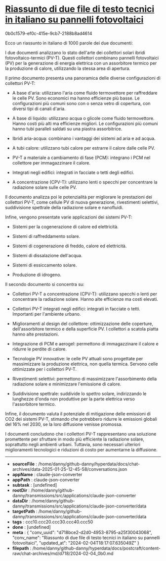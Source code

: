# [Riassunto di due file di testo tecnici in italiano su pannelli fotovoltaici](https://claude.ai/chat/d718bce2-d2d0-4953-8795-a25f30043068)

0b0c1579-ef0c-415e-9cb7-2188b8ad4614

 Ecco un riassunto in italiano di 1000 parole dei due documenti:

I due documenti analizzano lo stato dell'arte dei collettori solari ibridi fotovoltaico-termici (PV-T). Questi collettori combinano pannelli fotovoltaici (PV) per la generazione di energia elettrica con un assorbitore termico per la produzione di calore, utilizzando la stessa area di apertura. 

Il primo documento presenta una panoramica delle diverse configurazioni di collettori PV-T:

- A base d'aria: utilizzano l'aria come fluido termovettore per raffreddare le celle PV. Sono economici ma hanno efficienze più basse. Le configurazioni più comuni sono con o senza vetro di copertura, con diversi tipi di canali d'aria.

- A base di liquido: utilizzano acqua o glicole come fluido termovettore. Hanno costi più alti ma efficienze migliori. Le configurazioni più comuni hanno tubi paralleli saldati su una piastra assorbitrice. 

- Ibridi aria-acqua: combinano i vantaggi dei sistemi ad aria e ad acqua.

- A tubi calore: utilizzano tubi calore per estrarre il calore dalle celle PV. 

- PV-T a materiale a cambiamento di fase (PCM): integrano i PCM nel collettore per immagazzinare il calore.

- Integrati negli edifici: integrati in facciate o tetti degli edifici.

- A concentrazione (CPV-T): utilizzano lenti o specchi per concentrare la radiazione solare sulle celle PV.

Il documento analizza poi le potenzialità per migliorare le prestazioni dei collettori PV-T, come cellule PV di nuova generazione, rivestimenti selettivi, suddivisione spettrale della radiazione solare e nanofluidi.

Infine, vengono presentate varie applicazioni dei sistemi PV-T:

- Sistemi per la cogenerazione di calore ed elettricità.

- Sistemi di raffreddamento solare. 

- Sistemi di cogenerazione di freddo, calore ed elettricità.

- Sistemi di dissalazione dell'acqua.

- Sistemi di essiccamento solare.

- Produzione di idrogeno.

Il secondo documento si concentra su:

- Collettori PV-T a concentrazione (CPV-T): utilizzano specchi o lenti per concentrare la radiazione solare. Hanno alte efficienze ma costi elevati.

- Collettori PV-T integrati negli edifici: integrati in facciate o tetti. Importanti per l'ambiente urbano.

- Miglioramenti al design del collettore: ottimizzazione delle coperture, dell'assorbitore termico e della superficie PV. I collettori a scatola piatta hanno alte prestazioni.

- Integrazione di PCM e aerogel: permettono di immagazzinare il calore e ridurre le perdite di calore.

- Tecnologie PV innovative: le celle PV attuali sono progettate per massimizzare la produzione elettrica, non quella termica. Servono celle ottimizzate per i collettori PV-T.

- Rivestimenti selettivi: permettono di massimizzare l'assorbimento della radiazione solare e minimizzare l'emissione di calore.

- Suddivisione spettrale: suddivide lo spettro solare, indirizzando le lunghezze d'onda non produttive per la parte elettrica verso l'assorbitore termico.

Infine, il documento valuta il potenziale di mitigazione delle emissioni di CO2 dei sistemi PV-T, stimando che potrebbero ridurre le emissioni globali del 16% nel 2030, se la loro diffusione venisse promossa. 

I documenti concludono che i collettori PV-T rappresentano una soluzione promettente per sfruttare in modo più efficiente la radiazione solare, soprattutto negli ambienti urbani. Tuttavia, sono necessari ulteriori miglioramenti tecnologici e riduzioni di costo per aumentarne la diffusione.

---

* **sourceFile** : /home/danny/github-danny/hyperdata/docs/chat-archives/data-2025-01-25-12-45-58/conversations.json
* **appName** : claude-json-converter
* **appPath** : claude-json-converter
* **subtask** : [undefined]
* **rootDir** : /home/danny/github-danny/transmissions/src/applications/claude-json-converter
* **dataDir** : /home/danny/github-danny/transmissions/src/applications/claude-json-converter/data
* **targetPath** : /home/danny/github-danny/transmissions/src/applications/claude-json-converter/data
* **tags** : ccc10.ccc20.ccc30.ccc40.ccc50
* **done** : [undefined]
* **meta** : {
  "conv_uuid": "d718bce2-d2d0-4953-8795-a25f30043068",
  "conv_name": "Riassunto di due file di testo tecnici in italiano su pannelli fotovoltaici",
  "updated_at": "2024-02-04T18:17:07.635049Z"
}
* **filepath** : /home/danny/github-danny/hyperdata/docs/postcraft/content-raw/chat-archives/md/d718/2024-02-04_0b0.md